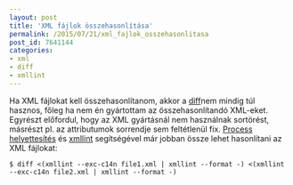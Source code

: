 ```yaml
---
layout: post
title: 'XML fájlok összehasonlítása'
permalink: /2015/07/21/xml_fajlok_osszehasonlitasa
post_id: 7641144
categories: 
- xml
- diff
- xmllint
---
```


Ha XML fájlokat kell összehasonlítanom, akkor a 
[diff](/2011/09/04/diff_1)nem mindig túl hasznos, főleg ha nem én gyártottam az összehasonlítandó XML-eket. Egyrészt előfordul, hogy az XML gyártásnál nem használnak sortörést, másrészt pl. az attributumok sorrendje sem feltétlenül fix. 
[Process helyettesítés](/2011/09/07/diff_process_helyettesites) és 
[xmllint](http://xmlsoft.org/xmllint.html) segítségével már jobban össze lehet hasonlítani az XML fájlokat:

```
$ diff <(xmllint --exc-c14n file1.xml | xmllint --format -) <(xmllint --exc-c14n file2.xml | xmllint --format -)
```